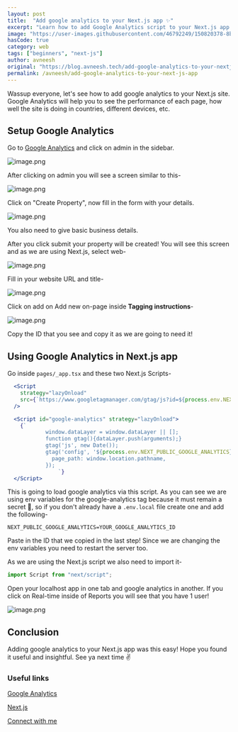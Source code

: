 ```yaml
---
layout: post
title:  "Add google analytics to your Next.js app ✨"
excerpt: "Learn how to add Google Analytics script to your Next.js app."
image: "https://user-images.githubusercontent.com/46792249/150820378-8ba79cd6-b0e9-484b-93b7-6445b0680cd1.png"
hasCode: true
category: web
tags: ["beginners", "next-js"]
author: avneesh
original: "https://blog.avneesh.tech/add-google-analytics-to-your-nextjs-app"
permalink: /avneesh/add-google-analytics-to-your-next-js-app
---
```


Wassup everyone, let's see how to add google analytics to your Next.js site. Google Analytics will help you to see the performance of each page, how well the site is doing in countries, different devices, etc.

## Setup Google Analytics
Go to  [Google Analytics](https://analytics.google.com/analytics/web/#/report-home/a215528627w297101680p257398486) and click on admin in the sidebar.

![image.png](https://cdn.hashnode.com/res/hashnode/image/upload/v1642347546151/V_VNBwjDM.png)

After clicking on admin you will see a screen similar to this-

![image.png](https://cdn.hashnode.com/res/hashnode/image/upload/v1642347749350/EkD2EHa3Z.png)

Click on "Create Property", now fill in the form with your details.

![image.png](https://cdn.hashnode.com/res/hashnode/image/upload/v1642347967831/C2JOHnX-W.png)

You also need to give basic business details.

After you click submit your property will be created! You will see this screen and as we are using Next.js, select web-

![image.png](https://cdn.hashnode.com/res/hashnode/image/upload/v1642348270857/uZb1Ioz8s.png)

Fill in your website URL and title-

![image.png](https://cdn.hashnode.com/res/hashnode/image/upload/v1642348443210/En2V_kUHK.png)

Click on add on Add new on-page inside **Tagging instructions**-

![image.png](https://cdn.hashnode.com/res/hashnode/image/upload/v1642348649689/0fbjYdwFL.png)

Copy the ID that you see and copy it as we are going to need it!

## Using Google Analytics in Next.js app

Go inside `pages/_app.tsx` and these two Next.js Scripts-

```jsx
  <Script
    strategy="lazyOnload"
    src={`https://www.googletagmanager.com/gtag/js?id=${process.env.NEXT_PUBLIC_GOOGLE_ANALYTICS}`}
  />

  <Script id="google-analytics" strategy="lazyOnload">
    {`
            window.dataLayer = window.dataLayer || [];
            function gtag(){dataLayer.push(arguments);}
            gtag('js', new Date());
            gtag('config', '${process.env.NEXT_PUBLIC_GOOGLE_ANALYTICS}', {
              page_path: window.location.pathname,
            });
                `}
  </Script>
```

This is going to load google analytics via this script. As you can see we are using env variables for the google-analytics tag because it must remain a secret 🤫, so if you don't already have a `.env.local` file create one and add the following-

```
NEXT_PUBLIC_GOOGLE_ANALYTICS=YOUR_GOOGLE_ANALYTICS_ID
```

Paste in the ID that we copied in the last step! Since we are changing the env variables you need to restart the server too.

As we are using the Next.js script we also need to import it-

```jsx
import Script from "next/script";
```

Open your localhost app in one tab and google analytics in another. If you click on Real-time inside of Reports you will see that you have 1 user!

![image.png](https://cdn.hashnode.com/res/hashnode/image/upload/v1642350505812/oMFfF0elgj.png)

## Conclusion

Adding google analytics to your Next.js app was this easy! Hope you found it useful and insightful. See ya next time ✌️

### Useful links

[Google Analytics](https://analytics.google.com/analytics/web/#/report-home/a215528627w297101680p257398486) 

[Next.js](https://nextjs.org/)

[Connect with me](https://links.avneesh.tech/)  
